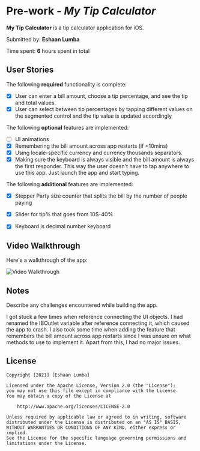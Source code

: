 # Pre-work - *My Tip Calculator*

**My Tip Calculator** is a tip calculator application for iOS.

Submitted by: **Eshaan Lumba**

Time spent: **6** hours spent in total

## User Stories

The following **required** functionality is complete:

* [X] User can enter a bill amount, choose a tip percentage, and see the tip and total values.
* [X] User can select between tip percentages by tapping different values on the segmented control and the tip value is updated accordingly

The following **optional** features are implemented:

* [ ] UI animations
* [X] Remembering the bill amount across app restarts (if <10mins)
* [X] Using locale-specific currency and currency thousands separators.
* [X] Making sure the keyboard is always visible and the bill amount is always the first responder. This way the user doesn't have to tap anywhere to use this app. Just launch the app and start typing.

The following **additional** features are implemented:

- [X] Stepper Party size counter that splits the bill by the number of people paying
- [X] Slider for tip% that goes from 10$-40%
- [X] Keyboard is decimal number keyboard


## Video Walkthrough

Here's a walkthrough of the app:

<img src='http://g.recordit.co/cfzGzc36v8.gif' title='Video Walkthrough' width='' alt='Video Walkthrough' />


## Notes

Describe any challenges encountered while building the app.

I got stuck a few times when reference connecting the UI objects. I had renamed the IBOutlet variable after 
reference connecting it, which caused the app to crash. I also took some time when adding the
feature that remembers the bill amount across app restarts since I was unsure on what methods to use to 
implement it. Apart from this, I had no major issues. 


## License

    Copyright [2021] [Eshaan Lumba]

    Licensed under the Apache License, Version 2.0 (the "License");
    you may not use this file except in compliance with the License.
    You may obtain a copy of the License at

        http://www.apache.org/licenses/LICENSE-2.0

    Unless required by applicable law or agreed to in writing, software
    distributed under the License is distributed on an "AS IS" BASIS,
    WITHOUT WARRANTIES OR CONDITIONS OF ANY KIND, either express or implied.
    See the License for the specific language governing permissions and
    limitations under the License.
